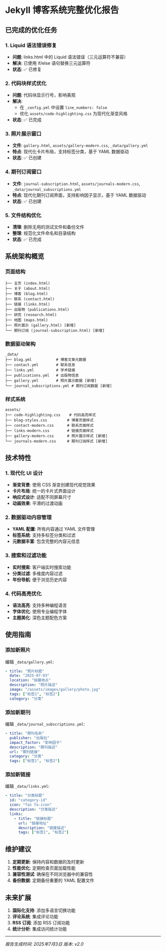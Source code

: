 # Jekyll 博客系统完整优化报告

## 已完成的优化任务

### 1. Liquid 语法错误修复
- **问题**: links.html 中的 Liquid 语法错误（三元运算符不兼容）
- **解决**: 已使用 if/else 语句替换三元运算符
- **状态**: ✅ 已修复

### 2. 代码块样式优化
- **问题**: 代码块显示行号，影响美观
- **解决**: 
  - 在 `_config.yml` 中设置 `line_numbers: false`
  - 优化 `assets/code-highlighting.css` 为现代化渐变风格
- **状态**: ✅ 已完成

### 3. 照片展示窗口
- **文件**: `gallery.html`, `assets/gallery-modern.css`, `_data/gallery.yml`
- **特点**: 现代化卡片布局，支持标签分类，基于 YAML 数据驱动
- **状态**: ✅ 已创建

### 4. 期刊订阅窗口
- **文件**: `journal-subscription.html`, `assets/journals-modern.css`, `_data/journal_subscriptions.yml`
- **特点**: 现代化期刊订阅界面，支持影响因子显示，基于 YAML 数据驱动
- **状态**: ✅ 已创建

### 5. 文件结构优化
- **清理**: 删除无用的测试文件和备份文件
- **整理**: 规范化文件命名和目录结构
- **状态**: ✅ 已完成

## 系统架构概览

### 页面结构
```
├── 主页 (index.html)
├── 关于 (about.html)
├── 博客 (blog.html)
├── 联系 (contact.html)
├── 链接 (links.html)
├── 出版物 (publications.html)
├── 研究 (research.html)
├── 地图 (maps.html)
├── 照片展示 (gallery.html) [新增]
└── 期刊订阅 (journal-subscription.html) [新增]
```

### 数据驱动架构
```
_data/
├── blog.yml           # 博客文章元数据
├── contact.yml        # 联系信息
├── links.yml          # 学术链接
├── publications.yml   # 出版物信息
├── gallery.yml        # 照片展示数据 [新增]
└── journal_subscriptions.yml # 期刊订阅数据 [新增]
```

### 样式系统
```
assets/
├── code-highlighting.css    # 代码高亮样式
├── blog-styles.css         # 博客页面样式
├── contact-modern.css      # 联系页面样式
├── links-modern.css        # 链接页面样式
├── gallery-modern.css      # 照片展示样式 [新增]
└── journals-modern.css     # 期刊订阅样式 [新增]
```

## 技术特性

### 1. 现代化 UI 设计
- **渐变背景**: 使用 CSS 渐变创建现代视觉效果
- **卡片布局**: 统一的卡片式界面设计
- **响应式设计**: 适配不同屏幕尺寸
- **动画效果**: 平滑的过渡动画

### 2. 数据驱动内容管理
- **YAML 配置**: 所有内容通过 YAML 文件管理
- **标签系统**: 支持多标签分类和过滤
- **元数据丰富**: 包含完整的内容元信息

### 3. 搜索和过滤功能
- **实时搜索**: 客户端实时搜索功能
- **分类过滤**: 多维度内容过滤
- **年份导航**: 便于浏览历史内容

### 4. 代码高亮优化
- **语法高亮**: 支持多种编程语言
- **字体优化**: 使用专业编程字体
- **主题美化**: 深色主题配色方案

## 使用指南

### 添加新照片
编辑 `_data/gallery.yml`:
```yaml
- title: "照片标题"
  date: "2025-07-03"
  location: "拍摄地点"
  description: "照片描述"
  image: "/assets/images/gallery/photo.jpg"
  tags: ["标签1", "标签2"]
  category: "分类"
```

### 添加新期刊
编辑 `_data/journal_subscriptions.yml`:
```yaml
- title: "期刊名称"
  publisher: "出版社"
  impact_factor: "影响因子"
  description: "期刊描述"
  url: "期刊链接"
  category: "分类"
  tags: ["标签1", "标签2"]
```

### 添加新链接
编辑 `_data/links.yml`:
```yaml
- title: "分类标题"
  id: "category-id"
  icon: "fas fa-icon"
  description: "分类描述"
  links:
    - title: "链接标题"
      url: "链接地址"
      description: "链接描述"
      tags: ["标签1", "标签2"]
```

## 维护建议

1. **定期更新**: 保持内容和数据的及时更新
2. **性能优化**: 定期检查页面加载性能
3. **兼容性测试**: 确保在不同浏览器中的兼容性
4. **备份数据**: 定期备份重要的 YAML 配置文件

## 未来扩展

1. **国际化支持**: 添加多语言切换功能
2. **评论系统**: 集成评论功能
3. **RSS 订阅**: 添加 RSS 订阅功能
4. **统计分析**: 集成访问统计功能

---

*报告生成时间: 2025年7月3日*
*版本: v2.0*
